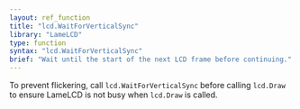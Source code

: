 ```yaml
---
layout: ref_function
title: "lcd.WaitForVerticalSync"
library: "LameLCD"
type: function
syntax: "lcd.WaitForVerticalSync"
brief: "Wait until the start of the next LCD frame before continuing."
---
```


To prevent flickering, call `lcd.WaitForVerticalSync` before calling `lcd.Draw`
 to ensure LameLCD is not busy when `lcd.Draw` is called. 

